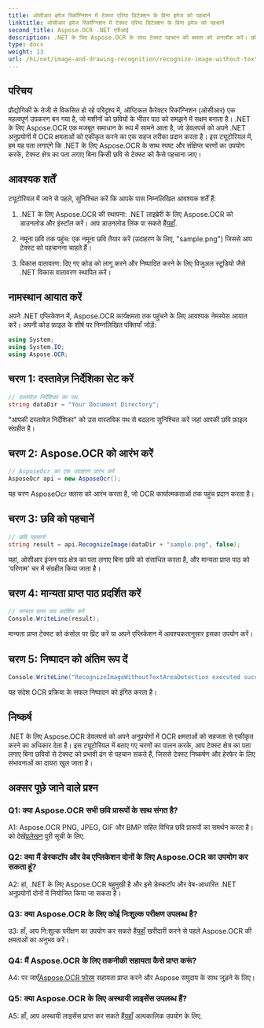 ```yaml
---
title: ओसीआर इमेज रिकॉग्निशन में टेक्स्ट एरिया डिटेक्शन के बिना इमेज को पहचानें
linktitle: ओसीआर इमेज रिकॉग्निशन में टेक्स्ट एरिया डिटेक्शन के बिना इमेज को पहचानें
second_title: Aspose.OCR .NET एपीआई
description: .NET के लिए Aspose.OCR के साथ टेक्स्ट पहचान की क्षमता को अनलॉक करें। छवियों से पाठ को सहजता से पहचानें।
type: docs
weight: 13
url: /hi/net/image-and-drawing-recognition/recognize-image-without-text-area-detection/
---
```

## परिचय

प्रौद्योगिकी के तेजी से विकसित हो रहे परिदृश्य में, ऑप्टिकल कैरेक्टर रिकॉग्निशन (ओसीआर) एक महत्वपूर्ण उपकरण बन गया है, जो मशीनों को छवियों के भीतर पाठ को समझने में सक्षम बनाता है। .NET के लिए Aspose.OCR एक मजबूत समाधान के रूप में सामने आता है, जो डेवलपर्स को अपने .NET अनुप्रयोगों में OCR क्षमताओं को एकीकृत करने का एक सहज तरीका प्रदान करता है। इस ट्यूटोरियल में, हम यह पता लगाएंगे कि .NET के लिए Aspose.OCR के साथ स्पष्ट और संक्षिप्त चरणों का उपयोग करके, टेक्स्ट क्षेत्र का पता लगाए बिना किसी छवि से टेक्स्ट को कैसे पहचाना जाए।

## आवश्यक शर्तें

ट्यूटोरियल में जाने से पहले, सुनिश्चित करें कि आपके पास निम्नलिखित आवश्यक शर्तें हैं:

1.  .NET के लिए Aspose.OCR की स्थापना: .NET लाइब्रेरी के लिए Aspose.OCR को डाउनलोड और इंस्टॉल करें। आप डाउनलोड लिंक पा सकते हैं[यहाँ](https://releases.aspose.com/ocr/net/).

2. नमूना छवि तक पहुंच: एक नमूना छवि तैयार करें (उदाहरण के लिए, "sample.png") जिससे आप टेक्स्ट को पहचानना चाहते हैं।

3. विकास वातावरण: दिए गए कोड को लागू करने और निष्पादित करने के लिए विजुअल स्टूडियो जैसे .NET विकास वातावरण स्थापित करें।

## नामस्थान आयात करें

अपने .NET एप्लिकेशन में, Aspose.OCR कार्यक्षमता तक पहुंचने के लिए आवश्यक नेमस्पेस आयात करें। अपनी कोड फ़ाइल के शीर्ष पर निम्नलिखित पंक्तियाँ जोड़ें:

```csharp
using System;
using System.IO;
using Aspose.OCR;
```

## चरण 1: दस्तावेज़ निर्देशिका सेट करें

```csharp
// दस्तावेज़ निर्देशिका का पथ.
string dataDir = "Your Document Directory";
```

"आपकी दस्तावेज़ निर्देशिका" को उस वास्तविक पथ से बदलना सुनिश्चित करें जहां आपकी छवि फ़ाइल संग्रहीत है।

## चरण 2: Aspose.OCR को आरंभ करें

```csharp
// AsposeOcr का एक उदाहरण प्रारंभ करें
AsposeOcr api = new AsposeOcr();
```

यह चरण AsposeOcr क्लास को आरंभ करता है, जो OCR कार्यात्मकताओं तक पहुंच प्रदान करता है।

## चरण 3: छवि को पहचानें

```csharp
// छवि पहचानो
string result = api.RecognizeImage(dataDir + "sample.png", false);
```

यहां, ओसीआर इंजन पाठ क्षेत्र का पता लगाए बिना छवि को संसाधित करता है, और मान्यता प्राप्त पाठ को 'परिणाम' चर में संग्रहीत किया जाता है।

## चरण 4: मान्यता प्राप्त पाठ प्रदर्शित करें

```csharp
// मान्यता प्राप्त पाठ प्रदर्शित करें
Console.WriteLine(result);
```

मान्यता प्राप्त टेक्स्ट को कंसोल पर प्रिंट करें या अपने एप्लिकेशन में आवश्यकतानुसार इसका उपयोग करें।

## चरण 5: निष्पादन को अंतिम रूप दें

```csharp
Console.WriteLine("RecognizeImageWithoutTextAreaDetection executed successfully");
```

यह संदेश OCR प्रक्रिया के सफल निष्पादन को इंगित करता है।

## निष्कर्ष

.NET के लिए Aspose.OCR डेवलपर्स को अपने अनुप्रयोगों में OCR क्षमताओं को सहजता से एकीकृत करने का अधिकार देता है। इस ट्यूटोरियल में बताए गए चरणों का पालन करके, आप टेक्स्ट क्षेत्र का पता लगाए बिना छवियों से टेक्स्ट को प्रभावी ढंग से पहचान सकते हैं, जिससे टेक्स्ट निष्कर्षण और हेरफेर के लिए संभावनाओं का दायरा खुल जाता है।

## अक्सर पूछे जाने वाले प्रश्न

### Q1: क्या Aspose.OCR सभी छवि प्रारूपों के साथ संगत है?

 A1: Aspose.OCR PNG, JPEG, GIF और BMP सहित विभिन्न छवि प्रारूपों का समर्थन करता है। को देखें[प्रलेखन](https://reference.aspose.com/ocr/net/) पूरी सूची के लिए.

### Q2: क्या मैं डेस्कटॉप और वेब एप्लिकेशन दोनों के लिए Aspose.OCR का उपयोग कर सकता हूं?

A2: हां, .NET के लिए Aspose.OCR बहुमुखी है और इसे डेस्कटॉप और वेब-आधारित .NET अनुप्रयोगों दोनों में नियोजित किया जा सकता है।

### Q3: क्या Aspose.OCR के लिए कोई निःशुल्क परीक्षण उपलब्ध है?

 उ3: हाँ, आप नि:शुल्क परीक्षण का उपयोग कर सकते हैं[यहाँ](https://releases.aspose.com/) खरीदारी करने से पहले Aspose.OCR की क्षमताओं का अनुभव करें।

### Q4: मैं Aspose.OCR के लिए तकनीकी सहायता कैसे प्राप्त करूं?

 A4: पर जाएँ[Aspose.OCR फोरम](https://forum.aspose.com/c/ocr/16) सहायता प्राप्त करने और Aspose समुदाय के साथ जुड़ने के लिए।

### Q5: क्या Aspose.OCR के लिए अस्थायी लाइसेंस उपलब्ध हैं?

 A5: हाँ, आप अस्थायी लाइसेंस प्राप्त कर सकते हैं[यहाँ](https://purchase.aspose.com/temporary-license/) अल्पकालिक उपयोग के लिए.